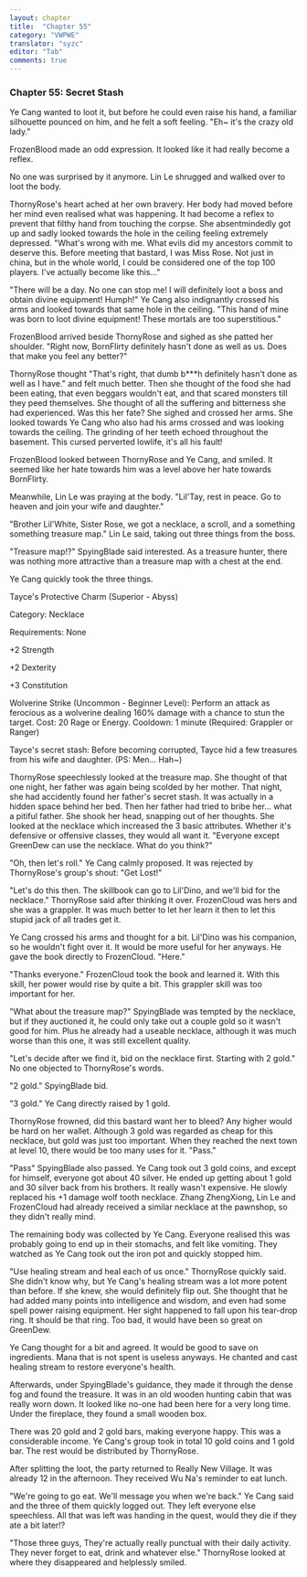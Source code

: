 ```yaml
---
layout: chapter
title:  "Chapter 55"
category: "VWPWE"
translator: "syzc"
editor: "Tab"
comments: true
---
```


### Chapter 55: Secret Stash
 
Ye Cang wanted to loot it, but before he could even raise his hand, a familiar silhouette pounced on him, and he felt a soft feeling. "Eh~ it's the crazy old lady." 
 
FrozenBlood made an odd expression. It looked like it had really become a reflex. 
 
No one was surprised by it anymore. Lin Le shrugged and walked over to loot the body.
 
ThornyRose's heart ached at her own bravery. Her body had moved before her mind even realised what was happening. It had become a reflex to prevent that filthy hand from touching the corpse. She absentmindedly got up and sadly looked towards the hole in the ceiling feeling extremely depressed. "What's wrong with me. What evils did my ancestors commit to deserve this. Before meeting that bastard, I was Miss Rose. Not just in china, but in the whole world, I could be considered one of the top 100 players. I've actually become like this..."
 
"There will be a day. No one can stop me! I will definitely loot a boss and obtain divine equipment! Humph!" Ye Cang also indignantly crossed his arms and looked towards that same hole in the ceiling. "This hand of mine was born to loot divine equipment! These mortals are too superstitious." 
 
FrozenBlood arrived beside ThornyRose and sighed as she patted her shoulder. "Right now, BornFlirty definitely hasn't done as well as us. Does that make you feel any better?"
 
ThornyRose thought "That's right, that dumb b\*\*\*h definitely hasn't done as well as I have." and felt much better. Then she thought of the food she had been eating, that even beggars wouldn't eat, and that scared monsters till they peed themselves. She thought of all the suffering and bitterness she had experienced. Was this her fate? She sighed and crossed her arms. She looked towards Ye Cang who also had his arms crossed and was looking towards the ceiling. The grinding of her teeth echoed throughout the basement. This cursed perverted lowlife, it's all his fault!
 
FrozenBlood looked between ThornyRose and Ye Cang, and smiled. It seemed like her hate towards him was a level above her hate towards BornFlirty.
 
Meanwhile, Lin Le was praying at the body. "Lil'Tay, rest in peace. Go to heaven and join your wife and daughter."
 
"Brother Lil'White, Sister Rose, we got a necklace, a scroll, and a something something treasure map." Lin Le said, taking out three things from the boss.
 
"Treasure map!?" SpyingBlade said interested. As a treasure hunter, there was nothing more attractive than a treasure map with a chest at the end.
 
Ye Cang quickly took the three things.
 
Tayce's Protective Charm (Superior - Abyss)
 
Category: Necklace
 
Requirements: None
 
+2 Strength
 
+2 Dexterity
 
+3 Constitution
 
Wolverine Strike (Uncommon - Beginner Level): Perform an attack as ferocious as a wolverine dealing 160% damage with a chance to stun the target. Cost: 20 Rage or Energy. Cooldown: 1 minute (Required: Grappler or Ranger)
 
Tayce's secret stash: Before becoming corrupted, Tayce hid a few treasures from his wife and daughter. (PS: Men... Hah~)
 
ThornyRose speechlessly looked at the treasure map. She thought of that one night, her father was again being scolded by her mother. That night, she had accidently found her father's secret stash. It was actually in a hidden space behind her bed. Then her father had tried to bribe her... what a pitiful father. She shook her head, snapping out of her thoughts. She looked at the necklace which increased the 3 basic attributes. Whether it's defensive or offensive classes, they would all want it. "Everyone except GreenDew can use the necklace. What do you think?" 
 
"Oh, then let's roll." Ye Cang calmly proposed. It was rejected by ThornyRose's group's shout: "Get Lost!" 
 
"Let's do this then. The skillbook can go to Lil'Dino, and we'll bid for the necklace." ThornyRose said after thinking it over. FrozenCloud was hers and she was a grappler. It was much better to let her learn it then to let this stupid jack of all trades get it.
 
Ye Cang crossed his arms and thought for a bit. Lil'Dino was his companion, so he wouldn't fight over it. It would be more useful for her anyways. He gave the book directly to FrozenCloud. "Here." 
 
"Thanks everyone." FrozenCloud took the book and learned it. With this skill, her power would rise by quite a bit. This grappler skill was too important for her.
 
"What about the treasure map?" SpyingBlade was tempted by the necklace, but if they auctioned it, he could only take out a couple gold so it wasn't good for him. Plus he already had a useable necklace, although it was much worse than this one, it was still excellent quality.
 
"Let's decide after we find it, bid on the necklace first. Starting with 2 gold." No one objected to ThornyRose's words.
 
"2 gold." SpyingBlade bid.
 
"3 gold." Ye Cang directly raised by 1 gold.
 
ThornyRose frowned, did this bastard want her to bleed? Any higher would be hard on her wallet. Although 3 gold was regarded as cheap for this necklace, but gold was just too important. When they reached the next town at level 10, there would be too many uses for it. "Pass."
 
"Pass" SpyingBlade also passed. Ye Cang took out 3 gold coins, and except for himself, everyone got about 40 silver. He ended up getting about 1 gold and 30 silver back from his brothers. It really wasn't expensive. He slowly replaced his +1 damage wolf tooth necklace. Zhang ZhengXiong, Lin Le and FrozenCloud had already received a similar necklace at the pawnshop, so they didn't really mind. 
 
The remaining body was collected by Ye Cang. Everyone realised this was probably going to end up in their stomachs, and felt like vomiting. They watched as Ye Cang took out the iron pot and quickly stopped him.
 
"Use healing stream and heal each of us once." ThornyRose quickly said. She didn't know why, but Ye Cang's healing stream was a lot more potent than before. If she knew, she would definitely flip out. She thought that he had added many points into intelligence and wisdom, and even had some spell power raising equipment. Her sight happened to fall upon his tear-drop ring. It should be that ring. Too bad, it would have been so great on GreenDew.  
 
Ye Cang thought for a bit and agreed. It would be good to save on ingredients. Mana that is not spent is useless anyways. He chanted and cast healing stream to restore everyone's health.
 
Afterwards, under SpyingBlade's guidance, they made it through the dense fog and found the treasure. It was in an old wooden hunting cabin that was really worn down. It looked like no-one had been here for a very long time. Under the fireplace, they found a small wooden box.
 
There was 20 gold and 2 gold bars, making everyone happy. This was a considerable income. Ye Cang's group took in total 10 gold coins and 1 gold bar. The rest would be distributed by ThornyRose.
 
After splitting the loot, the party returned to Really New Village. It was already 12 in the afternoon. They received Wu Na's reminder to eat lunch.
 
"We're going to go eat. We'll message you when we're back." Ye Cang said and the three of them quickly logged out. They left everyone else speechless. All that was left was handing in the quest, would they die if they ate a bit later!?
 
"Those three guys, They're actually really punctual with their daily activity. They never forget to eat, drink and whatever else." ThornyRose looked at where they disappeared and helplessly smiled.